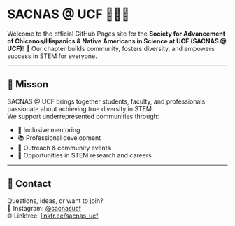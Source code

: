 # SACNAS @ UCF 🧑‍🔬✨

Welcome to the official GitHub Pages site for the **Society for Advancement of Chicanos/Hispanics & Native Americans in Science at UCF (SACNAS @ UCF)**! 🌟 Our chapter builds community, fosters diversity, and empowers success in STEM for everyone.

---

## 🚀 Misson

SACNAS @ UCF brings together students, faculty, and professionals passionate about achieving true diversity in STEM.  
We support underrepresented communities through:

- 🤝 Inclusive mentoring
- 📚 Professional development
- 🌱 Outreach & community events
- 🧬 Opportunities in STEM research and careers

---

## 💬 Contact

Questions, ideas, or want to join?  
📸 Instagram: [@sacnasucf](https://www.instagram.com/sacnasucf/)  
🌐 Linktree: [linktr.ee/sacnas_ucf](https://linktr.ee/sacnas_ucf)
